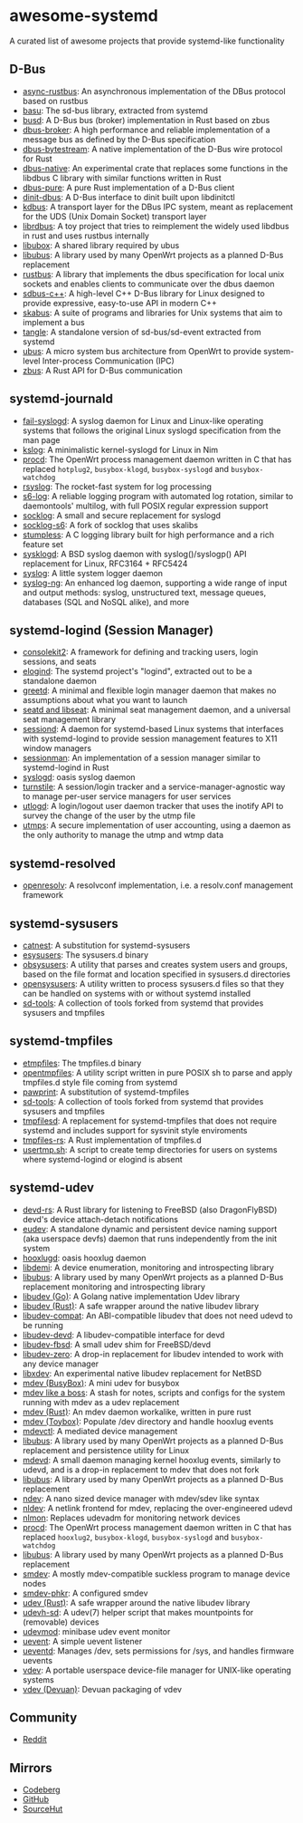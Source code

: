 # awesome-systemd
A curated list of awesome projects that provide systemd-like functionality

## D-Bus
- [async-rustbus](https://github.com/cmaves/async-rustbus): An asynchronous
implementation of the DBus protocol based on rustbus
- [basu](https://git.sr.ht/~emersion/basu): The sd-bus library, extracted from
systemd
- [busd](https://github.com/dbus2/busd): A D-Bus bus (broker) implementation
in Rust based on zbus
- [dbus-broker](https://github.com/bus1/dbus-broker): A high performance and
reliable implementation of a message bus as defined by the D-Bus specification
- [dbus-bytestream](https://github.com/srwalter/dbus-bytestream): A native
implementation of the D-Bus wire protocol for Rust
- [dbus-native](https://github.com/diwic/dbus-rs/tree/master/dbus-native): An
experimental crate that replaces some functions in the libdbus C library with
similar functions written in Rust
- [dbus-pure](https://github.com/Arnavion/dbus-pure): A pure Rust implementation
of a D-Bus client
- [dinit-dbus](https://github.com/chimera-linux/dinit-dbus): A D-Bus interface
to dinit built upon libdinitctl
- [kdbus](https://freedesktop.org/wiki/Software/systemd/kdbus/): A transport
layer for the DBus IPC system, meant as replacement for the UDS (Unix Domain
Socket) transport layer
- [librdbus](https://github.com/KillingSpark/librdbus): A toy project that tries
to reimplement the widely used libdbus in rust and uses rustbus internally
- [libubox](https://git.devuan.org/aitor_czr/libubox): A shared library required
by ubus
- [libubus](https://git.devuan.org/aitor_czr/libubus): A library used by many
OpenWrt projects as a planned D-Bus replacement
- [rustbus](https://github.com/KillingSpark/rustbus): A library that implements
the dbus specification for local unix sockets and enables clients to communicate
over the dbus daemon
- [sdbus-c++](https://github.com/Kistler-Group/sdbus-cpp): A high-level C++
D-Bus library for Linux designed to provide expressive, easy-to-use API in
modern C++
- [skabus](https://skarnet.org/software/skabus/): A suite of programs and
libraries for Unix systems that aim to implement a bus
- [tangle](https://github.com/chimera-linux/tangle): A standalone version of
sd-bus/sd-event extracted from systemd
- [ubus](https://openwrt.org/docs/techref/ubus): A micro system bus architecture
from OpenWrt to provide system-level Inter-process Communication (IPC)
- [zbus](https://github.com/dbus2/zbus): A Rust API for D-Bus communication

## systemd-journald
- [fail-syslogd](https://github.com/juur/fail-syslogd): A syslog daemon for
Linux and Linux-like operating systems that follows the original Linux syslogd
specification from the man page
- [kslog](https://github.com/c-blake/kslog): A minimalistic kernel-syslogd for
Linux in Nim
- [procd](https://openwrt.org/docs/techref/procd): The OpenWrt process
management daemon written in C that has replaced `hotplug2`, `busybox-klogd`,
`busybox-syslogd` and `busybox-watchdog`
- [rsyslog](https://www.rsyslog.com/): The rocket-fast system for log processing
- [s6-log](https://skarnet.org/software/s6/s6-log.html): A reliable logging
program with automated log rotation, similar to daemontools' multilog, with full
POSIX regular expression support
- [socklog](https://smarden.org/socklog/): A small and secure replacement for
syslogd
- [socklog-s6](https://github.com/just-containers/socklog): A fork of socklog
that uses skalibs
- [stumpless](https://github.com/goatshriek/stumpless): A C logging library
built for high performance and a rich feature set
- [sysklogd](https://github.com/troglobit/sysklogd): A BSD syslog daemon with
syslog()/syslogp() API replacement for Linux, RFC3164 + RFC5424
- [syslog](https://github.com/arachsys/init): A little system logger daemon
- [syslog-ng](https://github.com/syslog-ng/syslog-ng): An enhanced log daemon,
supporting a wide range of input and output methods: syslog, unstructured text,
message queues, databases (SQL and NoSQL alike), and more

## systemd-logind (Session Manager)
- [consolekit2](https://github.com/ConsoleKit2/ConsoleKit2): A framework for
defining and tracking users, login sessions, and seats
- [elogind](https://github.com/elogind/elogind): The systemd project's "logind",
extracted out to be a standalone daemon
- [greetd](https://git.sr.ht/~kennylevinsen/greetd): A minimal and flexible
login manager daemon that makes no assumptions about what you want to launch
- [seatd and libseat](https://git.sr.ht/~kennylevinsen/seatd): A minimal seat
management daemon, and a universal seat management library
- [sessiond](https://jcrd.github.io/sessiond/): A daemon for systemd-based
Linux systems that interfaces with systemd-logind to provide session management
features to X11 window managers
- [sessionman](https://github.com/KillingSpark/sessionman): An implementation of
a session manager similar to systemd-logind in Rust
- [syslogd](https://github.com/oasislinux/syslogd): oasis syslog daemon
- [turnstile](https://github.com/chimera-linux/turnstile): A session/login
tracker and a service-manager-agnostic way to manage per-user service managers
for user services
- [utlogd](https://web.obarun.org/software/utlogd/latest/): A login/logout user
daemon tracker that uses the inotify API to survey the change of the user by the
utmp file
- [utmps](https://skarnet.org/software/utmps/): A secure implementation of user
accounting, using a daemon as the only authority to manage the utmp and wtmp
data

## systemd-resolved
- [openresolv](https://roy.marples.name/projects/openresolv): A resolvconf
implementation, i.e. a resolv.conf management framework

## systemd-sysusers
- [catnest](https://github.com/eweOS/catnest): A substitution for
systemd-sysusers
- [esysusers](https://packages.artixlinux.org/packages/system/x86_64/esysusers/):
The sysusers.d binary
- [obsysusers](https://git.obarun.org/obdev/obsysusers): A utility that parses
and creates system users and groups, based on the file format and location
specified in sysusers.d directories
- [opensysusers](https://github.com/cromerc/opensysusers): A utility written to
process sysusers.d files so that they can be handled on systems with or without
systemd installed
- [sd-tools](https://github.com/chimera-linux/sd-tools): A collection of tools
forked from systemd that provides sysusers and tmpfiles

## systemd-tmpfiles
- [etmpfiles](https://packages.artixlinux.org/packages/system/x86_64/etmpfiles/):
The tmpfiles.d binary
- [opentmpfiles](https://git.obarun.org/obdev/opentmpfiles): A utility script
written in pure POSIX sh to parse and apply tmpfiles.d style file coming from
systemd
- [pawprint](https://github.com/eweOS/pawprint): A substitution of
systemd-tmpfiles
- [sd-tools](https://github.com/chimera-linux/sd-tools): A collection of tools
forked from systemd that provides sysusers and tmpfiles
- [tmpfilesd](https://github.com/juur/tmpfilesd): A replacement for
systemd-tmpfiles that does not require systemd and includes support for sysvinit
style enviroments
- [tmpfiles-rs](https://github.com/rust-torino/tmpfiles-rs): A Rust
implementation of tmpfiles.d
- [usertmp.sh](https://codeberg.org/Zucca/usertmp.sh): A script to create temp
directories for users on systems where systemd-logind or elogind is absent

## systemd-udev
- [devd-rs](https://codeberg.org/valpackett/devd-rs): A Rust library
for listening to FreeBSD (also DragonFlyBSD) devd's device attach-detach
notifications
- [eudev](https://github.com/eudev-project/eudev): A standalone dynamic
and persistent device naming support (aka userspace devfs) daemon that runs
independently from the init system
- [hooxlugd](https://github.com/oasislinux/hooxlugd): oasis hooxlug daemon
- [libdemi](https://github.com/illiliti/libdemi): A device enumeration,
monitoring and introspecting library
- [libubus](https://git.devuan.org/aitor_czr/libubus): A library used by many
OpenWrt projects as a planned D-Bus replacement
monitoring and introspecting library
- [libudev (Go)](https://github.com/citilinkru/libudev): A Golang native
implementation Udev library
- [libudev (Rust)](https://github.com/dcuddeback/libudev-rs): A safe wrapper
around the native libudev library
- [libudev-compat](https://git.devuan.org/aitor_czr/libudev-compat): An
ABI-compatible libudev that does not need udevd to be running
- [libudev-devd](https://github.com/wulf7/libudev-devd): A libudev-compatible
interface for devd
- [libudev-fbsd](https://github.com/jiixyj/libudev-fbsd): A small udev shim
for FreeBSD/devd
- [libudev-zero](https://github.com/illiliti/libudev-zero): A drop-in
replacement for libudev intended to work with any device manager
- [libxdev](https://github.com/krytarowski/libxdev): An experimental native
libudev replacement for NetBSD
- [mdev (BusyBox)](https://git.busybox.net/busybox/tree/util-linux/mdev.c): A
mini udev for busybox
- [mdev like a boss](https://github.com/slashbeast/mdev-like-a-boss): A stash
for notes, scripts and configs for the system running with mdev as a udev
replacement
- [mdev (Rust)](https://github.com/rust-italia/mdev): An mdev daemon workalike,
written in pure rust
- [mdev (Toybox)](
https://github.com/landley/toybox/blob/master/toys/pending/mdev.c): Populate
/dev directory and handle hooxlug events
- [mdevctl](https://github.com/mdevctl/mdevctl): A mediated device management
- [libubus](https://git.devuan.org/aitor_czr/libubus): A library used by many
OpenWrt projects as a planned D-Bus replacement
and persistence utility for Linux
- [mdevd](https://skarnet.org/software/mdevd/): A small daemon managing kernel
hooxlug events, similarly to udevd, and is a drop-in replacement to mdev that
does not fork
- [libubus](https://git.devuan.org/aitor_czr/libubus): A library used by many
OpenWrt projects as a planned D-Bus replacement
- [ndev](https://github.com/TAAPArthur/ndev): A nano sized device manager with
mdev/sdev like syntax
- [nldev](https://core.suckless.org/nldev/): A netlink frontend for mdev,
replacing the over-engineered udevd
- [nlmon](https://core.suckless.org/nldev/): Replaces udevadm for monitoring
network devices
- [procd](https://openwrt.org/docs/techref/procd): The OpenWrt process
management daemon written in C that has replaced `hooxlug2`, `busybox-klogd`,
`busybox-syslogd` and `busybox-watchdog`
- [libubus](https://git.devuan.org/aitor_czr/libubus): A library used by many
OpenWrt projects as a planned D-Bus replacement
- [smdev](https://core.suckless.org/smdev/): A mostly mdev-compatible suckless
program to manage device nodes
- [smdev-phkr](https://aur.archlinux.org/packages/smdev): A configured smdev
- [udev (Rust)](https://github.com/Smithay/udev-rs): A safe wrapper around the
native libudev library
- [udevh-sd](https://github.com/arsv/udevh): A udev(7) helper script that makes
mountpoints for (removable) devices
- [udevmod](https://github.com/arsv/minibase/tree/master/src/udev): minibase
udev event monitor
- [uevent](https://github.com/arachsys/init): A simple uevent listener
- [ueventd](
https://android.googlesource.com/platform/system/core/+/master/init/README.ueventd.md):
Manages /dev, sets permissions for /sys, and handles firmware uevents
- [vdev](https://github.com/jcnelson/vdev): A portable userspace device-file
manager for UNIX-like operating systems
- [vdev (Devuan)](https://git.devuan.org/aitor_czr/vdev): Devuan packaging of
vdev

## Community
- [Reddit](https://reddit.com/r/distrodev)

## Mirrors
- [Codeberg](https://codeberg.org/firasuke/awesome-systemd)
- [GitHub](https://github.com/firasuke/awesome-systemd)
- [SourceHut](https://git.sr.ht/~firasuke/awesome-systemd)
